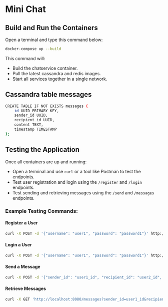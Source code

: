 # Mini Chat

## Build and Run the Containers

Open a terminal and type this command below:

```bash
docker-compose up --build
```

This command will:

- Build the chatservice container.
- Pull the latest cassandra and redis images.
- Start all services together in a single network.

## Cassandra table messages

```bash
CREATE TABLE IF NOT EXISTS messages (
    id UUID PRIMARY KEY,
    sender_id UUID,
    recipient_id UUID,
    content TEXT,
    timestamp TIMESTAMP
);
```

## Testing the Application

Once all containers are up and running:

- Open a terminal and use `curl` or a tool like Postman to test the endpoints.
- Test user registration and login using the `/register` and `/login` endpoints.
- Test sending and retrieving messages using the `/send` and `/messages` endpoints.

### Example Testing Commands:

#### Register a User

```bash
curl -X POST -d '{"username": "user1", "password": "password1"}' http://localhost:8080/register
```

#### Login a User

```bash
curl -X POST -d '{"username": "user1", "password": "password1"}' http://localhost:8080/login
```

#### Send a Message

```bash
curl -X POST -d '{"sender_id": "user1_id", "recipient_id": "user2_id", "content": "Hello!"}' http://localhost:8080/send
```

#### Retrieve Messages

```bash
curl -X GET 'http://localhost:8080/messages?sender_id=user1_id&recipient_id=user2_id'
```
